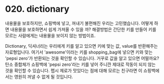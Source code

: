 # 020. dictionary

내용물을 보호하지만, 쇼핑백에 넣고, 꺼내기 불편해진 우리는 고민했습니다. 어떻게 하면 내용물을 보호하면서 쉽게 가져올 수 있을 까? 해결방법은 간단한 키를 만들어 키를 모르는 사람에게는 내용물을 보이지 않는 방법이죠.

Dictionary, 딕셔너리는 우리에게 키를 알고 있으면 키에 맞는 값, value를 반환해주는 자료형입니다. 여기서 'awesome'이라는 키를 shopping_bag에 넣으면 키와 맞는 'pepsi zero'가 반환되는 것을 확인할 수 있습니다. 거꾸로 값을 알고 있으면 어떨까요? 탄소 중합체가 쇼핑백에 'pepsi zero'라는 키를 넣어 주니깐 제대로 작동이 되지 않는 것을 확인할 수 있습니다. 펩시 제로가 맛있다는 점에 대해 모르는 친구라면 이 쇼핑백에서는 영원히 꺼낼 수 없게 될 것입니다.
